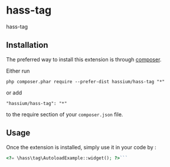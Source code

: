 hass-tag
=============
hass-tag

Installation
------------

The preferred way to install this extension is through [composer](http://getcomposer.org/download/).

Either run

```
php composer.phar require --prefer-dist hassium/hass-tag "*"
```

or add

```
"hassium/hass-tag": "*"
```

to the require section of your `composer.json` file.


Usage
-----

Once the extension is installed, simply use it in your code by  :

```php
<?= \hass\tag\AutoloadExample::widget(); ?>```
